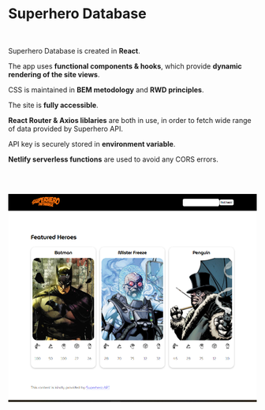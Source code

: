 # Superhero Database

<br />

Superhero Database is created in **React**. 

The app uses **functional components & hooks**, which provide **dynamic rendering of the site views**. 

CSS is maintained in **BEM metodology** and **RWD principles**.

The site is **fully accessible**.

**React Router & Axios liblaries** are both in use, in order to fetch wide range of data provided by Superhero API.

API key is securely stored in **environment variable**.

**Netlify serverless functions** are used to avoid any CORS errors. 

<br /><br />

![alt text](https://github.com/Dabrowa123/HeroApiNew/blob/main/src/assets/img/superhero-database.png?raw=true)

